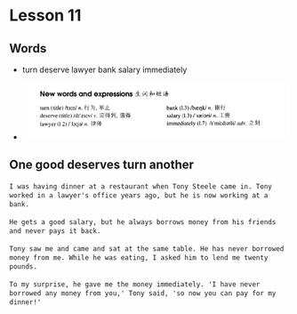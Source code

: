 # Lesson 11

## Words

- turn deserve lawyer bank salary immediately

- ![Words](../../../Images/Part2/02/words-11.png)

## One good deserves turn another

```
I was having dinner at a restaurant when Tony Steele came in. Tony worked in a lawyer's office years ago, but he is now working at a bank.

He gets a good salary, but he always borrows money from his friends and never pays it back.

Tony saw me and came and sat at the same table. He has never borrowed money from me. While he was eating, I asked him to lend me twenty pounds.

To my surprise, he gave me the money immediately. 'I have never borrowed any money from you,' Tony said, 'so now you can pay for my dinner!'
```

